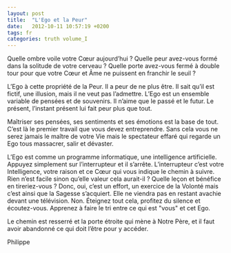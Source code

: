 ```yaml
---
layout: post
title:  "L'Ego et la Peur"
date:   2012-10-11 10:57:19 +0200
tags: fr
categories: truth volume_I
---
```

Quelle ombre voile votre Cœur aujourd’hui ? Quelle peur avez-vous formé dans la solitude de votre cerveau ? Quelle porte avez-vous fermé à double tour pour que votre Cœur et Âme ne puissent en franchir le seuil ?

L’Ego à cette propriété de la Peur. Il a peur de ne plus être. Il sait qu’il est fictif, une illusion, mais il ne veut pas l’admettre. L’Ego est un ensemble variable de pensées et de souvenirs. Il n’aime que le passé et le futur. Le présent, l’instant présent lui fait peur plus que tout.

Maîtriser ses pensées, ses sentiments et ses émotions est la base de tout. C’est là le premier travail que vous devez entreprendre. Sans cela vous ne serez jamais le maître de votre Vie mais le spectateur effaré qui regarde un Ego tous massacrer, salir et dévaster.

L’Ego est comme un programme informatique, une intelligence artificielle. Appuyez simplement sur l’interrupteur et il s’arrête. L’interrupteur c’est votre Intelligence, votre raison et ce Cœur qui vous indique le chemin à suivre. Rien n’est facile sinon qu’elle valeur cela aurait-il ? Quelle leçon et bénéfice en tireriez-vous ? Donc, oui, c’est un effort, un exercice de la Volonté mais c’est ainsi que la Sagesse s’acquiert. Elle ne viendra pas en restant avachie devant une télévision. Non. Éteignez tout cela, profitez du silence et écoutez-vous. Apprenez à faire le tri entre ce qui est "vous" et cet Ego.

Le chemin est resserré et la porte étroite qui mène à Notre Père, et il faut avoir abandonné ce qui doit l’être pour y accéder.

Philippe



<!-- 
Ce(tte) œuvre est mise à disposition selon les termes de la Licence Creative Commons Attribution - Pas d’Utilisation Commerciale 4.0 International.
-->
